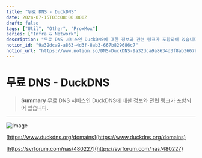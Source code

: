 ```yaml
---
title: "무료 DNS - DuckDNS"
date: 2024-07-15T03:08:00.000Z
draft: false
tags: ["Util", "Other", "ProxMox"]
series: ["Infra & Network"]
description: "무료 DNS 서비스인 DuckDNS에 대한 정보와 관련 링크가 포함되어 있습니다."
notion_id: "9a32dca9-a863-4d3f-8ab3-667b829686c7"
notion_url: "https://www.notion.so/DNS-DuckDNS-9a32dca9a8634d3f8ab3667b829686c7"
---
```


# 무료 DNS - DuckDNS

> **Summary**
> 무료 DNS 서비스인 DuckDNS에 대한 정보와 관련 링크가 포함되어 있습니다.

---

![Image](https://prod-files-secure.s3.us-west-2.amazonaws.com/09ccd4d5-876c-4bba-bbdf-cc77a0a11257/ff86d394-9579-4c8c-ad4e-516098bd4043/Untitled.png?X-Amz-Algorithm=AWS4-HMAC-SHA256&X-Amz-Content-Sha256=UNSIGNED-PAYLOAD&X-Amz-Credential=ASIAZI2LB466XEZRASMY%2F20250724%2Fus-west-2%2Fs3%2Faws4_request&X-Amz-Date=20250724T115639Z&X-Amz-Expires=3600&X-Amz-Security-Token=IQoJb3JpZ2luX2VjEAMaCXVzLXdlc3QtMiJIMEYCIQCnrtkqXBa4HtHq1gEDuB26WXhQWQWKW5M6hQ8WDlqTRgIhAI%2FF1w3HlxbUuK2ZTFbMGQ7I03IBHPpLm0ayNvRONkMyKv8DCCwQABoMNjM3NDIzMTgzODA1IgyOVxbAHJFT%2Bww6ypgq3AOA9H%2By5moI6MEv%2FcIIZYudcAJOgyQ2iIuu6WMBlMEZRA6b6laCfUmrhgPyavUziM7cyv%2F1DOwWLy3vjDmpT%2Fm7i%2BeyjqvfyDNNVSLfv3PYBXOXrTIz%2BEUXETOe2zz70D2BYfWbnaPbuxaal3X4Z2SX7GF43VhHBtyV%2BRbeWQcW7aAU85KXmODL4fe4yhqX26k92hDSrorle9xdsPCEmOxQiEkeWB3FCdFgni0GqjGvVK5EavejXVVmkMxM5R15SSdJ3ia1%2BtdHPSbUqjL09VJcCpoAl48oI96p8jhK2JXfGw5Ibu0L3VPL3gMoUkpcO5nAWCe6NIlWCBreJSzRkDKalQO4fFA5WMAdoeqec3ybNFpdCtdv3udOmTw7cU6k38SP1qTs7kOQaKhdzugTj0BRjANeHT%2BGjfVpXqBBpY5kfsQCefCQwOenW7ZgboLu%2FWJ20ntdy0k1gs%2FK5UMo3B7hhp3le4R%2FUwPZWBNYu5KCzlq0H3V1mqUkuXslinnwVbz2m7QGUxiS8bwH23JKdt%2BouzQ9wD7LirQ6eRQLwwZ7%2FNGJaOWbXB43XqJmE%2FYlXHrPmEZs37yRro7lkT%2BSuy8rO8wljrVSbCngqrGuOmK6PC7l4blCCNSao2uqEzCYm4jEBjqkAcRzYg7k1wgzNUM678EwiQlr5MqdbzIt1vl1F86%2F%2Bp1%2BlWYaBJ0ExGJVz6X51BCXhgRh7mJF9CXU702Cf8i5BFLiRzxCGGCDkNHVmbAzE0r49TehcSC8DQ9MQWI%2BPbR%2BpoQhIxOliC4p2zNJlOUoDodc7dV%2BRzQ3IawcPf8BE0lN4QyLecm1%2BY4U8HJyi7zHqeXnCh%2F0IB3lWtmdHaYjWNqXzRWr&X-Amz-Signature=ad21c8f6f4a07d4883410f066b8a8253265693aad5f13d4cb552ee39e26cb235&X-Amz-SignedHeaders=host&x-amz-checksum-mode=ENABLED&x-id=GetObject)

[https://www.duckdns.org/domains](https://www.duckdns.org/domains)

[https://svrforum.com/nas/480227](https://svrforum.com/nas/480227)

